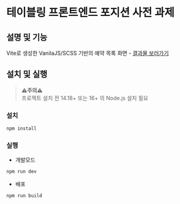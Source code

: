 # 테이블링 프론트엔드 포지션 사전 과제

## 설명 및 기능

Vite로 생성한 VanilaJS/SCSS 기반의 예약 목록 화면 - [결과물 보러가기](https://tabling-list.vercel.app/)

## 설치 및 실행

> **⚠주의⚠**  
> 프로젝트 설치 전 14.18+ 또는 16+ 의 Node.js 설치 필요

### 설치

```bash
npm install
```

### 실행

- 개발모드

```bash
npm run dev
```

- 배포

```bash
npm run build
```
